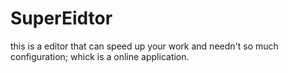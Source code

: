 SuperEidtor
===========
 this is a editor that can speed up your work and needn't so much configuration;
 whick is a online application.
 
